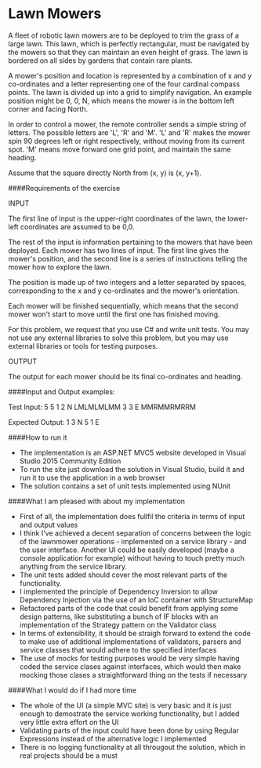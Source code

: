 # Lawn Mowers

A fleet of robotic lawn mowers are to be deployed to trim the grass of a large lawn.
This lawn, which is perfectly rectangular, must be navigated by the mowers so that they can maintain an even height of grass.  The lawn is bordered on all sides by gardens that contain rare plants.

A mower's position and location is represented by a combination of x and y co-ordinates and a letter representing one of the four cardinal compass points.  The lawn is divided up into a grid to simplify navigation. An example position might be 0, 0, N, which means the mower is in the bottom
left corner and facing North.

In order to control a mower, the remote controller sends a simple string of letters.  The possible letters are 'L', 'R' and 'M'. 'L' and 'R' makes the mower spin 90 degrees left or right respectively, without moving from its current spot.  'M' means move forward one grid point, and maintain the same heading.

Assume that the square directly North from (x, y) is (x, y+1).

####Requirements of the exercise

INPUT

The first line of input is the upper-right coordinates of the lawn, the lower-left coordinates are assumed to be 0,0.
 
The rest of the input is information pertaining to the mowers that have been deployed. Each mower has two lines of input. The first line gives the mower's position, and the second line is a series of instructions telling the mower how to explore the lawn.
 
The position is made up of two integers and a letter separated by spaces, corresponding to the x and y co-ordinates and the mower's orientation.
 
Each mower will be finished sequentially, which means that the second mower won't start to move until the first one has finished moving.

For this problem, we request that you use C# and write unit tests.  You may not use any external libraries to solve this problem, but you may use external libraries or tools for testing purposes.

OUTPUT

The output for each mower should be its final co-ordinates and heading.

####Input and Output examples:

Test Input:
5 5
1 2 N
LMLMLMLMM
3 3 E
MMRMMRMRRM

Expected Output:
1 3 N
5 1 E


####How to run it

* The implementation is an ASP.NET MVC5 website developed in Visual Studio 2015 Community Edition
* To run the site just download the solution in Visual Studio, build it and run it to use the application in a web browser
* The solution contains a set of unit tests implemented using NUnit


####What I am pleased with about my implementation

* First of all, the implementation does fullfil the criteria in terms of input and output values
* I think I've achieved a decent separation of concerns between the logic of the lawnmower operations - implemented on a service library - and the user interface. Another UI could be easily developed (maybe a console application for example) without having to touch pretty much anything from the service library.
* The unit tests added should cover the most relevant parts of the functionality.
* I implemented the principle of Dependency Inversion to allow Dependency Injection via the use of an IoC container with StructureMap
* Refactored parts of the code that could benefit from applying some design patterns, like substituting a bunch of IF blocks with an implementation of the Strategy pattern on the Validator class
* In terms of extensibility, it should be straigh forward to extend the code to make use of additional implementations of validators, parsers and service classes that would adhere to the specified interfaces
* The use of mocks for testing purposes would be very simple having coded the service clases against interfaces, which would then make mocking those clases a straightforward thing on the tests if necessary

####What I would do if I had more time

* The whole of the UI (a simple MVC site) is very basic and it is just enough to demostrate the service working functionality, but I added very little extra effort on the UI
* Validating parts of the input could have been done by using Regular Expressions instead of the alternative logic I implemented
* There is no logging functionality at all througout the solution, which in real projects should be a must
